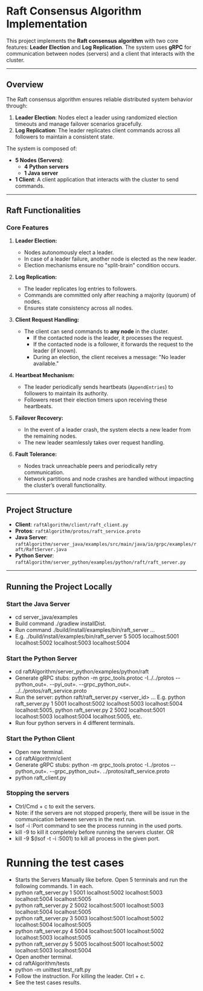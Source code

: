 # Raft Consensus Algorithm Implementation

This project implements the **Raft consensus algorithm** with two core features: **Leader Election** and **Log Replication**. The system uses **gRPC** for communication between nodes (servers) and a client that interacts with the cluster.

---

## **Overview**

The Raft consensus algorithm ensures reliable distributed system behavior through:

1. **Leader Election**: Nodes elect a leader using randomized election timeouts and manage failover scenarios gracefully.
2. **Log Replication**: The leader replicates client commands across all followers to maintain a consistent state.

The system is composed of:

- **5 Nodes (Servers)**:
  - **4 Python servers**
  - **1 Java server**
- **1 Client**: A client application that interacts with the cluster to send commands.

---

## **Raft Functionalities**

### **Core Features**
1. **Leader Election:**
   - Nodes autonomously elect a leader.
   - In case of a leader failure, another node is elected as the new leader.
   - Election mechanisms ensure no "split-brain" condition occurs.

2. **Log Replication:**
   - The leader replicates log entries to followers.
   - Commands are committed only after reaching a majority (quorum) of nodes.
   - Ensures state consistency across all nodes.

3. **Client Request Handling:**
   - The client can send commands to **any node** in the cluster.
     - If the contacted node is the leader, it processes the request.
     - If the contacted node is a follower, it forwards the request to the leader (if known).
     - During an election, the client receives a message: "No leader available."

4. **Heartbeat Mechanism:**
   - The leader periodically sends heartbeats (`AppendEntries`) to followers to maintain its authority.
   - Followers reset their election timers upon receiving these heartbeats.

5. **Failover Recovery:**
   - In the event of a leader crash, the system elects a new leader from the remaining nodes.
   - The new leader seamlessly takes over request handling.

6. **Fault Tolerance:**
   - Nodes track unreachable peers and periodically retry communication.
   - Network partitions and node crashes are handled without impacting the cluster’s overall functionality.

---

## **Project Structure**

- **Client**: `raftAlgorithm/client/raft_client.py`
- **Protos**: `raftAlgorithm/protos/raft_service.proto`
- **Java Server**: `raftAlgorithm/server_java/examples/src/main/java/io/grpc/examples/raft/RaftServer.java`
- **Python Server**: `raftAlgorithm/server_python/examples/python/raft/raft_server.py`

---

## **Running the Project Locally**

### **Start the Java Server**
- cd server_java/examples
- Build command ./gradlew installDist.
- Run command ./build/install/examples/bin/raft_server <serverId> <port> <peer1> <peer2> ...
- E.g. ./build/install/examples/bin/raft_server 5 5005 localhost:5001 localhost:5002 localhost:5003 localhost:5004

### **Start the Python Server**
- cd raftAlgorithm/server_python/examples/python/raft
- Generate gRPC stubs: python -m grpc_tools.protoc -I../../protos --python_out=. --pyi_out=. --grpc_python_out=. ../../protos/raft_service.proto
- Run the server: python raft/raft_server.py <server_id> <port> <peer1> <peer2> ...
  E.g. python raft_server.py 1 5001 localhost:5002 localhost:5003 localhost:5004 localhost:5005,
  python raft_server.py 2 5002 localhost:5001 localhost:5003 localhost:5004 localhost:5005, etc.
- Run four python servers in 4 different terminals.

### **Start the Python Client**
- Open new terminal.
- cd raftAlgorithm/client
- Generate gRPC stubs: python -m grpc_tools.protoc -I../protos --python_out=. --grpc_python_out=. ../protos/raft_service.proto
- python raft_client.py

### **Stopping the servers**
- Ctrl/Cmd + c to exit the servers.
- Note: if the servers are not stopped properly, there will be issue in the communication between servers in the next run.
- lsof -i :Port command to see the process running in the used ports.
- kill -9 <PID> to kill it completely before running the servers cluster. OR
- kill -9 $(lsof -t -i :5001) to kill all process in the given port.

# Running the test cases
- Starts the Servers Manually like before. Open 5 terminals and run the following commands. 1 in each.
- python raft_server.py 1 5001 localhost:5002 localhost:5003 localhost:5004 localhost:5005
- python raft_server.py 2 5002 localhost:5001 localhost:5003 localhost:5004 localhost:5005
- python raft_server.py 3 5003 localhost:5001 localhost:5002 localhost:5004 localhost:5005
- python raft_server.py 4 5004 localhost:5001 localhost:5002 localhost:5003 localhost:5005
- python raft_server.py 5 5005 localhost:5001 localhost:5002 localhost:5003 localhost:5004
- Open another terminal.
- cd raftAlgorithm/tests
- python -m unittest test_raft.py
- Follow the instruction. For killing the leader. Ctrl + c.
- See the test cases results.
